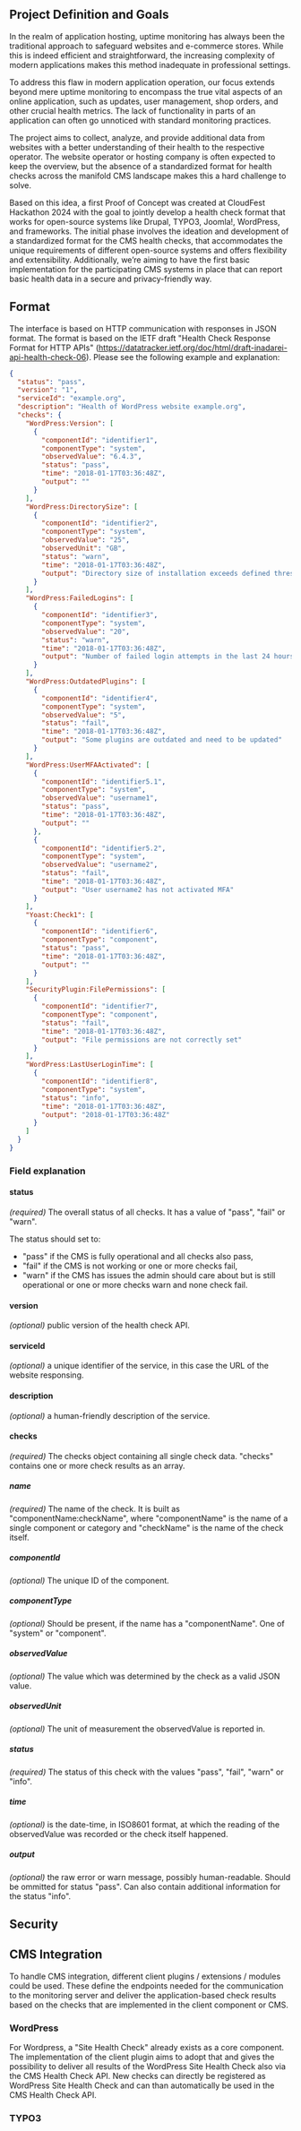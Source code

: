 ## Project Definition and Goals

In the realm of application hosting, uptime monitoring has always been the traditional approach to safeguard websites and e-commerce stores. While this is indeed efficient and straightforward, the increasing complexity of modern applications makes this method inadequate in professional settings.

To address this flaw in modern application operation, our focus extends beyond mere uptime monitoring to encompass the true vital aspects of an online application, such as updates, user management, shop orders, and other crucial health metrics. The lack of functionality in parts of an application can often go unnoticed with standard monitoring practices.

The project aims to collect, analyze, and provide additional data from websites with a better understanding of their health to the respective operator. The website operator or hosting company is often expected to keep the overview, but the absence of a standardized format for health checks across the manifold CMS landscape makes this a hard challenge to solve.

Based on this idea, a first Proof of Concept was created at CloudFest Hackathon 2024 with the goal to jointly develop a health check format that works for open-source systems like Drupal, TYPO3, Joomla!, WordPress, and frameworks. The initial phase involves the ideation and development of a standardized format for the CMS health checks, that accommodates the unique requirements of different open-source systems and offers flexibility and extensibility. Additionally, we’re aiming to have the first basic implementation for the participating CMS systems in place that can report basic health data in a secure and privacy-friendly way.

## Format

The interface is based on HTTP communication with responses in JSON format. The format is based on the IETF draft "Health Check Response Format for HTTP APIs" (https://datatracker.ietf.org/doc/html/draft-inadarei-api-health-check-06). Please see the following example and explanation:

```json
{
  "status": "pass",
  "version": "1",
  "serviceId": "example.org",
  "description": "Health of WordPress website example.org",
  "checks": {
	"WordPress:Version": [
	  {
		"componentId": "identifier1",
		"componentType": "system",
		"observedValue": "6.4.3",
		"status": "pass",
		"time": "2018-01-17T03:36:48Z",
		"output": ""
	  }
	],
	"WordPress:DirectorySize": [
	  {
		"componentId": "identifier2",
		"componentType": "system",
		"observedValue": "25",
		"observedUnit": "GB",
		"status": "warn",
		"time": "2018-01-17T03:36:48Z",
		"output": "Directory size of installation exceeds defined threshold"
	  }
	],
	"WordPress:FailedLogins": [
	  {
		"componentId": "identifier3",
		"componentType": "system",
		"observedValue": "20",
		"status": "warn",
		"time": "2018-01-17T03:36:48Z",
		"output": "Number of failed login attempts in the last 24 hours exceeded defined threshold"
	  }
	],
	"WordPress:OutdatedPlugins": [
	  {
		"componentId": "identifier4",
		"componentType": "system",		
		"observedValue": "5",
		"status": "fail",
		"time": "2018-01-17T03:36:48Z",
		"output": "Some plugins are outdated and need to be updated"
	  }
	],
	"WordPress:UserMFAActivated": [
	  {
		"componentId": "identifier5.1",
		"componentType": "system",
		"observedValue": "username1",
		"status": "pass",
		"time": "2018-01-17T03:36:48Z",
		"output": ""
	  },
	  {
		"componentId": "identifier5.2",
		"componentType": "system",
		"observedValue": "username2",
		"status": "fail",
		"time": "2018-01-17T03:36:48Z",
		"output": "User username2 has not activated MFA"
	  }
	],
	"Yoast:Check1": [
	  {
		"componentId": "identifier6",
		"componentType": "component",
		"status": "pass",
		"time": "2018-01-17T03:36:48Z",
		"output": ""
	  }
	],
	"SecurityPlugin:FilePermissions": [
	  {
		"componentId": "identifier7",
		"componentType": "component",
		"status": "fail",
		"time": "2018-01-17T03:36:48Z",
		"output": "File permissions are not correctly set"
	  }
	],
	"WordPress:LastUserLoginTime": [
	  {
		"componentId": "identifier8",
		"componentType": "system",
		"status": "info",
		"time": "2018-01-17T03:36:48Z",
		"output": "2018-01-17T03:36:48Z"
	  }
	]
  }
}
```

### Field explanation

#### status
*(required)* The overall status of all checks. It has a value of "pass", "fail" or "warn".

The status should set to:
* "pass" if the CMS is fully operational and all checks also pass,
* "fail" if the CMS is not working or one or more checks fail,
* "warn" if the CMS has issues the admin should care about but is still operational or one or more checks warn and none check fail. 

#### version
*(optional)* public version of the health check API.

#### serviceId
*(optional)* a unique identifier of the service, in this case the URL of the website responsing.

#### description
*(optional)* a human-friendly description of the service.

#### checks
*(required)* The checks object containing all single check data. "checks" contains one or more check results as an array.

##### name
*(required)* The name of the check. It is built as "componentName:checkName", where "componentName" is the name of a single component or category and "checkName" is the name of the check itself.

##### componentId
*(optional)* The unique ID of the component.

##### componentType
*(optional)* Should be present, if the name has a "componentName". One of "system" or "component".

##### observedValue
*(optional)* The value which was determined by the check as a valid JSON value.

##### observedUnit
*(optional)* The unit of measurement the observedValue is reported in.

##### status
*(required)* The status of this check with the values "pass", "fail", "warn" or "info".

##### time
*(optional)* is the date-time, in ISO8601 format, at which the reading of the observedValue was recorded or the check itself happened.

##### output
*(optional)* the raw error or warn message, possibly human-readable. Should be ommitted for status "pass". Can also contain additional information for the status "info".

## Security

## CMS Integration

To handle CMS integration, different client plugins / extensions / modules could be used. These define the endpoints needed for the communication to the monitoring server and deliver the application-based check results based on the checks that are implemented in the client component or CMS.

### WordPress

For Wordpress, a "Site Health Check" already exists as a core component. The implementation of the client plugin aims to adopt that and gives the possibility to deliver all results of the WordPress Site Health Check also via the CMS Health Check API. New checks can directly be registered as WordPress Site Health Check and can than automatically be used in the CMS Health Check API.

### TYPO3

